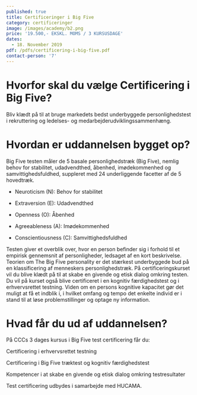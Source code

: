 ```yaml
---
published: true
title: Certificeringer i Big Five
category: certificeringer
image: /images/academy/b2.png
price: '19.500,- EKSKL. MOMS / 3 KURSUSDAGE'
dates:
  - 18. November 2019
pdf: /pdfs/certificering-i-big-five.pdf
contact-person: '7'
---
```


# Hvorfor skal du vælge Certificering i Big Five?

Bliv klædt på til at bruge markedets bedst underbyggede personlighedstest i rekruttering og ledelses- og medarbejderudviklingssammenhæng.

# Hvordan er uddannelsen bygget op?

Big Five testen måler de 5 basale personlighedstræk (Big Five), nemlig behov for stabilitet, udadvendthed, åbenhed, imødekommenhed og samvittighedsfuldhed, suppleret med 24 underliggende facetter af de 5 hovedtræk. 

- Neuroticism (N): Behov for stabilitet 

- Extraversion (E): Udadvendthed 

- Openness (O): Åbenhed 

- Agreeableness (A): Imødekommenhed 

- Conscientiousness (C): Samvittighedsfuldhed 

Testen giver et overblik over, hvor en person befinder sig i forhold til et empirisk gennemsnit af personligheder, ledsaget af en kort beskrivelse. Teorien om The Big Five personality er det stærkest underbyggede bud på en klassificering af menneskers personlighedstræk. På certificeringskurset vil du blive klædt på til at skabe en givende og etisk dialog omkring testen. Du vil på kurset også blive certificeret i en kognitiv færdighedstest og i erhvervsrettet testning. Viden om en persons kognitive kapacitet gør det muligt at få et indblik i, i hvilket omfang og tempo det enkelte individ er i stand til at løse problemstillinger og optage ny information. 

# Hvad får du ud af uddannelsen?

På CCCs 3 dages kursus i Big Five test certificering får du: 

Certificering i erhvervsrettet testning 

Certificering i Big Five træktest og kognitiv færdighedstest 

Kompetencer i at skabe en givende og etisk dialog omkring testresultater 

Test certificering udbydes i samarbejde med HUCAMA.
